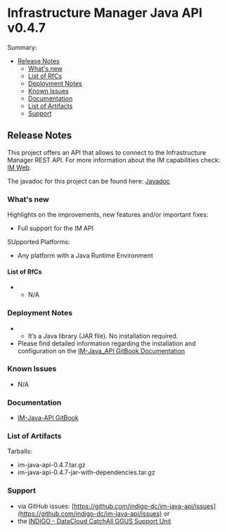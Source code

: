 # Infrastructure Manager Java API  v0.4.7

Summary:
* [Release Notes](#id1)
  * [What's new](#id2)
  * [List of RfCs](#id3)
  * [Deployment Notes](#id4)
  * [Known Issues](#id5)
  * [Documentation](#id6)
  * [List of Artifacts](#id7)
  * [Support](#id8)


<a id="id1"></a>
## Release Notes

This project offers an API that allows to connect to the Infrastructure Manager REST API. For more information about the IM capabilities check: [IM Web](http://www.grycap.upv.es/im).

The javadoc for this project can be found here: [Javadoc](http://indigo-dc.github.io/im-java-api/apidocs/)

<a id="id2"></a>
### What's new
Highlights on the improvements, new features and/or important fixes:
* Full support for the IM API

SUpported Platforms:
* Any platform with a Java Runtime Environment


<a id="id3"></a>
#### List of RfCs 

* * N/A


<a id="id4"></a>
### Deployment Notes

* * It’s a Java library (JAR file). No installation required.
* Please find detailed information regarding the installation and configuration on the [IM-Java_API GitBook Documentation](https://indigo-dc.gitbooks.io/im-java-api/content/)

<a id="id5"></a>
### Known Issues

* N/A

<a id="id6"></a>
### Documentation

* [IM-Java-API GitBook](https://www.gitbook.com/book/indigo-dc/im-java-api/details)

<a id="id7"></a>
### List of Artifacts

Tarballs:
* im-java-api-0.4.7.tar.gz
* im-java-api-0.4.7-jar-with-dependencies.tar.gz

<a id="id8"></a>
### Support

* via GitHub issues: [https://github.com/indigo-dc/im-java-api/issues](https://github.com/indigo-dc/im-java-api/issues)
or
* the [INDIGO - DataCloud CatchAll GGUS Support Unit](
https://wiki.egi.eu/wiki/GGUS:INDIGO_DataCloud_Catch-all_FAQ)